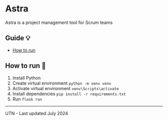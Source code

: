 # Astra
Astra is a project management tool for Scrum teams

## Guide :bulb:
- [How to run](#how-to-run-wrench)

## How to run :wrench:
1. Install Python
2. Create virtual environment `python -m venv venv`
3. Activate virtual environment `venv\Scripts\activate`
4. Install dependencies `pip install -r requirements.txt`
5. Run `flask run`

---
UTN - Last updated July 2024
